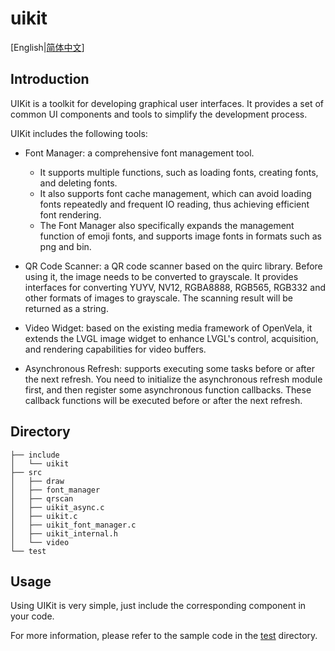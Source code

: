 # uikit

[English|[简体中文](./README_zh-cn.md)]

## Introduction

UIKit is a toolkit for developing graphical user interfaces. It provides a set of common UI components and tools to simplify the development process.

UIKit includes the following tools:
- Font Manager: a comprehensive font management tool.
    - It supports multiple functions, such as loading fonts, creating fonts, and deleting fonts.
    - It also supports font cache management, which can avoid loading fonts repeatedly and frequent IO reading, thus achieving efficient font rendering.
    - The Font Manager also specifically expands the management function of emoji fonts, and supports image fonts in formats such as png and bin.

- QR Code Scanner: a QR code scanner based on the quirc library. Before using it, the image needs to be converted to grayscale. It provides interfaces for converting YUYV, NV12, RGBA8888, RGB565, RGB332 and other formats of images to grayscale. The scanning result will be returned as a string.

- Video Widget: based on the existing media framework of OpenVela, it extends the LVGL image widget to enhance LVGL's control, acquisition, and rendering capabilities for video buffers.

- Asynchronous Refresh: supports executing some tasks before or after the next refresh. You need to initialize the asynchronous refresh module first, and then register some asynchronous function callbacks. These callback functions will be executed before or after the next refresh.

## Directory

```
├── include
│   └── uikit
├── src
│   ├── draw
│   ├── font_manager
│   ├── qrscan
│   ├── uikit_async.c
│   ├── uikit.c
│   ├── uikit_font_manager.c
│   ├── uikit_internal.h
│   └── video
└── test
```

## Usage

Using UIKit is very simple, just include the corresponding component in your code.

For more information, please refer to the sample code in the [test](./test) directory.